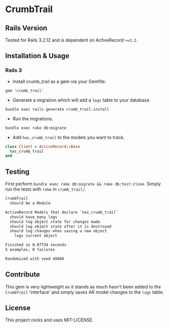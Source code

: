 # CrumbTrail

## Rails Version

Tested for Rails 3.2.12 and is dependent on ActiveRecord `>=3.2`.

## Installation & Usage

### Rails 3

* Install crumb_trail as a gem via your Gemfile:

```
gem 'crumb_trail'
```

* Generate a migration which will add a `logs` table to your database.

```
bundle exec rails generate crumb_trail:install
```

* Run the migrations.

```
bundle exec rake db:migrate
```

* Add `has_crumb_trail` to the models you want to track.

```ruby
class Client < ActiveRecord::Base
  has_crumb_trail
end
```

## Testing

First perform `bundle exec rake db:migrate && rake db:test:clone`.  Simply run the tests with `rake` in `crumb_trail/`.

```bash
CrumbTrail
  should be a Module

ActiveRecord Models that declare `has_crumb_trail`
  should have_many logs
  should log object state for changes made
  should log object state after it is destroyed
  should log changes when saving a new object
    logs current object

Finished in 0.07734 seconds
5 examples, 0 failures

Randomized with seed 48086
```

## Contribute

This gem is very lightweight as it stands as much hasn't been added to
the `CrumbTrail` 'interface' and simply saves AR model changes to the
`logs` table.

## License

This project rocks and uses MIT-LICENSE.
